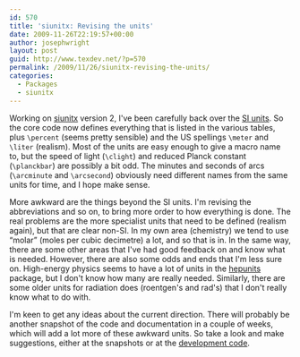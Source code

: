 ```yaml
---
id: 570
title: 'siunitx: Revising the units'
date: 2009-11-26T22:19:57+00:00
author: josephwright
layout: post
guid: http://www.texdev.net/?p=570
permalink: /2009/11/26/siunitx-revising-the-units/
categories:
  - Packages
  - siunitx
---
```

Working on [siunitx](http://tug.ctan.org/cgi-bin/ctanPackageInformation.py?id=siunitx) version 2, I've been carefully back over the [SI units](http://www.bipm.org/en/si/si_brochure/). So the core code now defines everything that is listed in the various tables, plus `\percent` (seems pretty sensible) and the US spellings `\meter` and `\liter` (realism). Most of the units are easy enough to give a macro name to, but the speed of light (`\clight`) and reduced Planck constant (`\planckbar`) are possibly a bit odd. The minutes and seconds of arcs (`\arcminute` and `\arcsecond`) obviously need different names from the same units for time, and I hope make sense.

More awkward are the things beyond the SI units. I'm revising the abbreviations and so on, to bring more order to how everything is done. The real problems are the more specialist units that need to be defined (realism again), but that are clear non-SI. In my own area (chemistry) we tend to use “molar” (moles per cubic decimetre) a lot, and so that is in. In the same way, there are some other areas that I've had good feedback on and know what is needed. However, there are also some odds and ends that I'm less sure on. High-energy physics seems to have a lot of units in the [hepunits](http://tug.ctan.org/cgi-bin/ctanPackageInformation.py?id=hepunits) package, but I don't know how many are really needed. Similarly, there are some older units for radiation does (roentgen's and rad's) that I don't really know what to do with.

I'm keen to get any ideas about the current direction. There will probably be another snapshot of the code and documentation in a couple of weeks, which will add a lot more of these awkward units. So take a look and make suggestions, either at the snapshots or at the [development code](http://svn.berlios.de/svnroot/repos/siunitx/).
